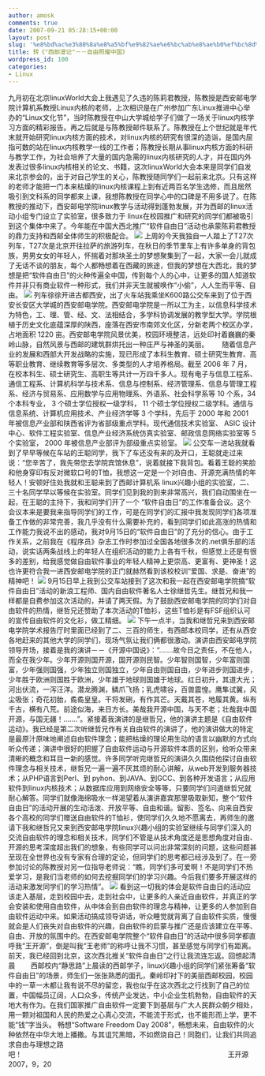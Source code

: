 ```yaml
---
author: amosk
comments: true
date: 2007-09-21 05:28:15+00:00
layout: post
slug: '%e8%bd%ac%e3%80%8a%e8%a5%bf%e9%82%ae%e6%bc%ab%e8%ae%b0%ef%bc%8d%ef%bc%8d%e8%87%aa%e7%94%b1%e7%85%a7%e8%80%80%e4%b8%ad%e5%9b%bd%e3%80%8b'
title: 转《"西邮漫记"－－自由照耀中国》
wordpress_id: 100
categories:
- Linux
---
```


九月初在北京linuxWorld大会上我遇见了久违的陈莉君教授，陈教授是西安邮电学院计算机系教授Linux内核的老师，上次相识是在广州参加广东Linux推进中心举办的“Linux文化节”，当时陈教授在中山大学城给学子们做了一场关于linux内核学习方面的精彩报告。再之后就是与陈教授邮件联系了。陈教授在上个世纪就是年代末就开始研究linux内核方面的技术，对linux内核的研究有很深的造诣，是国内屈指可数的站在linux内核教学一线的工作者；陈教授长期从事linux内核方面的科研与教学工作，为社会培养了大量的国内急需的linux内核研究的人才，并在国内外发表过很多linux内核相关的论文、书籍，这次linuxWorld大会本来是同学们自发来北京参会的，出于对自己学生的关心，陈教授随同学们一起前来北京。只有这样的老师才能把一门本来枯燥的linux内核课程上到有近两百名学生选修，而且居然吸引到文科系的同学都来上课，我想陈教授在同学心中的口碑是不用多说了。在陈教授的推动下，西安邮电学院linux教学与活动得到蓬勃发展，并为西邮的linux活动小组专门设立了实验室，很多致力于 linux在校园推广和研究的同学们都被吸引到这个集体中来了。今年能在中国大西北推广“软件自由日”活动也承蒙陈莉君教授的鼎力支持和西邮全体师生的积极配合。<!-- more -->
![](http://p.blog.csdn.net/images/p_blog_csdn_net/arthur5933/334902/o_sfd200703.jpg)
上周的今天我独自一人踏上了T27次列车，T27次是北京开往拉萨的旅游列车，在秋日的季节里车上有许多单身的背包族，男男女女的年轻人，怀揣着对那块圣土的梦想聚集到了一起，大家一会儿就成了无话不谈的朋友，每个人都畅想着在西藏的旅途，但我的梦想在大西北，我的梦想是把“软件自由日”的火种传遍全中国，传到每个人的心中，让更多的国人知道软件并非只有商业软件一种形式，我们并非天生就被唤作“小偷”，人人生而平等、自由。
![](http://p.blog.csdn.net/images/p_blog_csdn_net/arthur5933/334902/o_sfd200720.jpg)
列车徐徐开进古都西安，出了火车站我乘坐K600路公交车来到了位于西安长安区大学城的西安邮电学院。西安邮电学院是一所以工为主，以信息科学技术为特色，工、理、管、经、文、法相结合，多学科协调发展的教学型大学。学院根植于历史文化底蕴深厚的陕西，座落在西安市南郊文化区，分新老两个校区办学，占地面积 1220 亩。西安邮电学院风景优美，校园环境整洁，远处印衬着巍巍的秦岭山脉，自然风景与西邮的建筑群烘托出一种庄严与神圣的美丽。       随着信息产业的发展和西部大开发战略的实施，现已形成了本科生教育、硕士研究生教育、高等职业教育、继续教育等多层次、多类型的人才培养格局。截至 2006 年 7 月，在校本科生、硕士研究生、高职生等共计一万四千多人。现有电子与信息工程系、通信工程系、计算机科学与技术系、信息与控制系、经济管理系、信息与管理工程系、经济与贸易系、应用数学与应用物理系、外语系、社会科学系等 10 个系，34 个本科专业， 3 个硕士学位授权一级学科， 11 个硕士学位授权二级学科。通信与信息系统、计算机应用技术、产业经济学等 3 个学科，先后于 2000 年和 2001 年被信息产业部和陕西省评为省部级重点学科。现代通信技术实验室、 ASIC 设计中心、软件工程实验室、信息产业经济系统仿真实验室、邮政信息网络实验室等 5 个实验室， 2000 年被信息产业部评为部级重点实验室。
![](http://p.blog.csdn.net/images/p_blog_csdn_net/arthur5933/334902/o_sfd200709.jpg)
公交车一进站我就看到了早早等候在车站的王聪同学，我下了车还没有来的及开口，王聪就走过来说：“您辛苦了，我先带您去学院宾馆休息”，说着就接下我背包。看着王聪的笑脸和他身穿印有反对微软口号的T恤，我想这一定是一个对I自由、开源充满热情的年轻人！安顿好住处我就和王聪来到了西邮计算机系 linux兴趣小组的实验室，二、三十名同学早以等候在实验室。同学们见到我的到来非常高兴，我们自动围坐在一起，在王聪的主持下，我和同学们开了一个 “软件自由日”的工作准备会议。这个会议本来是要我来指导同学们的工作，可是在同学们的汇报中我发现同学们各项准备工作做的非常完善，我几乎没有什么需要补充的，看到同学们如此高涨的热情和工作能力我说不出的感动，我对9月15日的“软件自由日”的了充分的信心。由于工作关系，之前我在《程序员》杂志工作时参加过全国各地很多次的.net俱乐部的活动，说实话两条战线上的年轻人在组织活动的能力上各有千秋，但感觉上还是有很多的差别，给我感觉做自由软件事业的年轻人精神上更崇高、更富有、更神圣！这也许更符合我一进西安邮电学院的正门就赫然看到该校校训“爱国、求是、奋进”的精神吧！
![](http://p.blog.csdn.net/images/p_blog_csdn_net/arthur5933/334902/o_sfd200717.jpg)
9月15日早上我到公交车站接到了这次和我一起在西安邮电学院搞“软件自由日”活动的新浪工程师、国内自由软件著名人士徐继哲先生。继哲兄和我一样都是自费参加这次活动的，并请了两天假。为了鼓励西安邮电学院的同学们对自由软件的热情，继哲兄还赞助了本次活动的T恤衫，这些T恤衫是有FSF组织认可的宣传自由软件的文化衫，做工精细。
![](http://p.blog.csdn.net/images/p_blog_csdn_net/arthur5933/334902/o_sfd200725.jpg)
下午一点半，当我和继哲兄来到西安邮电学院学术报告厅时里面已经到了二、三百的师生，有西邮本校同学，还有从西安各地赶来的其他大学的同学们，现场气氛让我们俩都很激动。演讲由西安邮电学院领导开场，接着是我的演讲－－《开源中国说》：“…….故今日之责任，不在他人，而全在我少年。少年开源则国开源，国开源则民智。少年智则国智，少年富则国富，少年强则国强，少年独立则国独立，少年自由则国自由，少年进步则国进步，少年胜于欧洲则国胜于欧洲，少年雄于地球则国雄于地球。红日初升，其道大光；河出伏流，一泻汪洋。潜龙腾渊，鳞爪飞扬；乳虎啸谷，百兽震惶。鹰隼试翼，风尘吸张；奇花初胎，矞矞皇皇。干将发硎，有作其芒。天戴其苍，地履其黄。纵有千古，横有八荒。前途似海，来日方长。美哉我开源中国，与天不老；壮哉我中国开源，与国无疆！…….”。紧接着我演讲的是继哲兄，他的演讲主题是《自由软件运动》。我已经是第二次听继哲兄作有关自由软件的演讲了，他的演讲做大的特定是最原汁原味地阐述自由软件理念；能把枯燥的理论用生动的语言以幽默的方式向听众传递；演讲中很好的把握了自由软件运动与开源软件本质的区别，给听众带来清晰的概念和耳目一新的感觉。许多同学听完继哲兄的演讲久久围绕他探讨自由软件理念与相关技术，继哲兄一遍一遍不厌其烦的耐心讲解，从web开发到服务器技术；从PHP语言到Perl、到 pyhon、到JAVA、到GCC、到各种开发语言；从应用软件到linux内核技术；从数据库应用到网络安全等等，只要同学们问道继哲兄就耐心解答。同学们就像海绵吸水一样渴望着从演讲嘉宾那里吸取新知，整个“软件自由日”的活动开展的生动活泼、开放平等、自由和谐。留影、签名、向来自西安各个高校的同学们赠送自由软件的T恤衫，使同学们久久地不愿离去，再师生的邀请下我和继哲兄又来到西安邮电学院linux兴趣小组的实验室继续与同学们深入的交流自由软件的理念和相关技术，同学们不管是从技术角度还是思想角度对自由、开源的思考深度超出我们的想象，有些同学可以问出非常深刻的问题，这些问题甚至现在全世界也没有专家有合理的定论，但同学们的思考都已经涉及到了。在一旁参加讨论的陈教授对另一位指导老师说：“瞧，同学们多可爱啊！不是同学们不热爱学习，是我们当老师的如何去挖掘同学们的学习兴趣。今后我们要多开展这样的活动来激发同学们的学习热情”。
![](http://p.blog.csdn.net/images/p_blog_csdn_net/arthur5933/334902/o_sfd200726.jpg)
看到这一切我的体会是软件自由日的活动应该走入基层，走到校园中去，走到社会中，让更多的人亲近自由软件，并真正的学会安装和使用自由软件，从中体会到自由软件的理念与精神，让更多的人参加到自由软件运动中来。如果活动搞成领导讲话，听众睡觉就背离了自由软件实质，慢慢就会是人们丧失对自由软件的兴趣，自由软件的启蒙与推广还是应该建立在平等、自由、开放的氛围中的。在西安邮电学院整个“软件自由日”的活动中很多同学都直呼我“王开源”，倒是叫我“王老师”的称呼让我不习惯，甚至感觉与同学们有距离。
前天，我已经回到北京，这次西北推关“软件自由日”之行让我流连忘返。回想起清晨        西邮校内“静思路”上晨读的西邮学子，linux兴趣小组的同学们紧张筹备“软件自由日”的场景，师生们一张张熟悉的面孔，秦岭印衬下的美丽西邮校园，校园中的一草一木都让我有说不尽的留恋，我也似乎在这次西北之行找到了自己的位置，中国幅员辽阔，人口众多，传统产业发达，中小企业生机勃勃，自由软件的天地大有作为。在我们国家推广自由软件一定要下到基层与广大人民群众朝夕相处，用一颗对祖国和人民的热爱之心真心交流，不能流于形式，也不能形而上学，更不能“钱”字当头。
畅想“Software Freedom Day 2008”，畅想未来，自由软件的火种依然在中华大地上播撒。与其诅咒黑暗，不如燃烧自己！同胞们，让我们共同追求自由与理想之路吧！                                                                                                          王开源
2007，9，20

